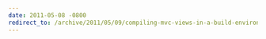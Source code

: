 ```yaml
---
date: 2011-05-08 -0800
redirect_to: /archive/2011/05/09/compiling-mvc-views-in-a-build-environment.aspx/
---
```

